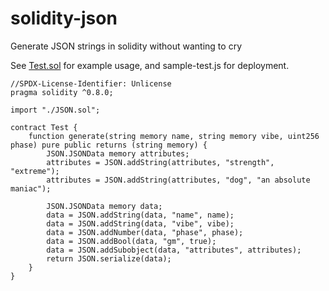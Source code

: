 # solidity-json

Generate JSON strings in solidity without wanting to cry

See [Test.sol](/contracts/Test.sol) for example usage, and sample-test.js for deployment.

```
//SPDX-License-Identifier: Unlicense
pragma solidity ^0.8.0;

import "./JSON.sol";

contract Test {
    function generate(string memory name, string memory vibe, uint256 phase) pure public returns (string memory) {
        JSON.JSONData memory attributes;
        attributes = JSON.addString(attributes, "strength", "extreme");
        attributes = JSON.addString(attributes, "dog", "an absolute maniac");
        
        JSON.JSONData memory data;
        data = JSON.addString(data, "name", name);
        data = JSON.addString(data, "vibe", vibe);
        data = JSON.addNumber(data, "phase", phase);
        data = JSON.addBool(data, "gm", true);
        data = JSON.addSubobject(data, "attributes", attributes);
        return JSON.serialize(data);
    }
}
```